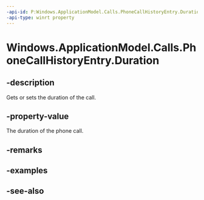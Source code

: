 ```yaml
---
-api-id: P:Windows.ApplicationModel.Calls.PhoneCallHistoryEntry.Duration
-api-type: winrt property
---
```


<!-- Property syntax
public Windows.Foundation.IReference<Windows.Foundation.TimeSpan> Duration { get;  set; }
-->

# Windows.ApplicationModel.Calls.PhoneCallHistoryEntry.Duration

## -description
Gets or sets the duration of the call.

## -property-value
The duration of the phone call.

## -remarks

## -examples

## -see-also
